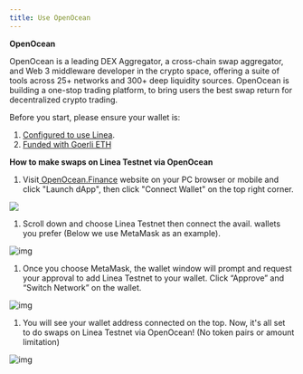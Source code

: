 ```yaml
---
title: Use OpenOcean
---
```


**OpenOcean**

OpenOcean is a leading DEX Aggregator, a cross-chain swap aggregator, and Web 3 middleware developer in the crypto space, offering a suite of tools across 25+ networks and 300+ deep liquidity sources. OpenOcean is building a one-stop trading platform, to bring users the best swap return for decentralized crypto trading.

Before you start, please ensure your wallet is:

1. [Configured to use Linea](https://docs.linea.build/use-linea-testnet/set-up-your-wallet).
2. [Funded with Goerli ETH](https://docs.linea.build/use-linea-testnet/fund#get-test-eth-on-goerli)

**How to make swaps on Linea Testnet via OpenOcean**

1. Visit[ OpenOcean.Finance](https://openocean.finance/) website on your PC browser or mobile and click "Launch dApp", then click "Connect Wallet" on the top right corner.

![](https://lh4.googleusercontent.com/RcoFoockoWiICCht0cfajol5PMjZs7BsV-J2t5J6cJCxAyO5oBk0Ygew-q53qWK93j8qWuJeCPAU7Yz2a6zhIek3tjHHkX-KIK4yLN17iaUeWyCnxr-PClqi_g-LrT970wJQR6OhZ9H_0TPxGhItqHo)

1. Scroll down and choose Linea Testnet then connect the avail. wallets you prefer (Below we use MetaMask as an example).

![img](https://lh4.googleusercontent.com/UnBzj6BkK9IxILU_cwITZH2lymBido6icIJnkvVCt7m-iq3i6bao8B5vUXhLEd6gNU_Jm_wHqC5fWELQSxZ6l2NvPF2yVilqPhTrjLOG6IUCBqeR4xai5tYehvz5-b2tLiQUrWO6v0459ByNJMo7Jn4)

1. Once you choose MetaMask, the wallet window will prompt and request your approval to add Linea Testnet to your wallet. Click “Approve” and “Switch Network” on the wallet.

![img](https://lh4.googleusercontent.com/OhvYkAxhvgWqkmgwNPxvkjhrgETLhknId7Ey9lxrn5o_r1o55S43qPV5Pg-BCRk6rHp-VDp6qvtVosM1pk7XBofhSdXX4jaW2zB1wuiNkeUiXAJaYZVo1g65nKTZeYhYvfg8sco0LnXHGdvww0FDhTw)

1. You will see your wallet address connected on the top. Now, it's all set to do swaps on Linea Testnet via OpenOcean! (No token pairs or amount limitation)

![img](https://lh4.googleusercontent.com/oig4nzdkAR4DVWOtLQ0Dyh39KcrIJzJzaEnSnTQV1NESDcTsQImc_t48OlnZtFT35Fq6TTqCOuYPTjwmlMA5DX1VwhR65vxIkzY1oH7thqWfIXLyoeE59YDqXuEq7MIlxyYfekEvN8nWS0N2_JT42rU)
